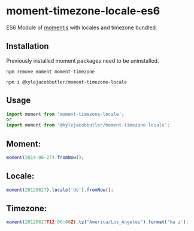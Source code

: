 # moment-timezone-locale-es6

ES6 Module of [momentjs](https://github.com/moment/moment) with locales and timezone bundled.


## Installation

Previously installed moment packages need to be uninstalled.

```
npm remove moment moment-timezone

```
```
npm i @kylejacobbutler/moment-timezone-locale
```

## Usage

```javascript
import moment from 'moment-timezone-locale';
or
import moment from '@kylejacobbutler/moment-timezone-locale';
```

## Moment:

```javascript
moment(2014-06-27).fromNow();
```

## Locale:

```javascript
moment(20120627).locale('de').fromNow();
```

## Timezone:

```javascript
moment(20120627T12:00:00Z).tz("America/Los_Angeles").format('ha z');
```



